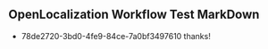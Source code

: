 ## OpenLocalization Workflow Test MarkDown
* 78de2720-3bd0-4fe9-84ce-7a0bf3497610 
thanks!<!--HONumber=Mar16_HO2-->
